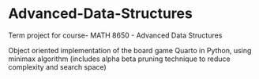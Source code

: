# Advanced-Data-Structures

Term project for course- MATH 8650 - Advanced Data Structures

Object oriented implementation of the board game Quarto in Python, using minimax algorithm
(includes alpha beta pruning technique to reduce complexity and search space)
